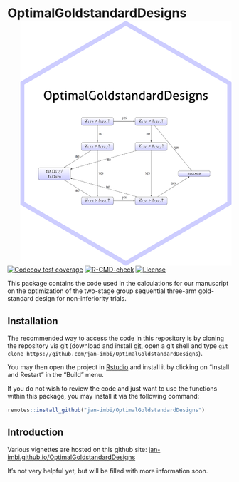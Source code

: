 
<!-- README.md is generated from README.Rmd. Please edit that file -->

# OptimalGoldstandardDesigns <a href='https://github.com/jan-imbi/OptimalGoldstandardDesigns'><img src='man/figures/sticker.png' align="right" height="550" /></a>

<!-- badges: start -->

[![Codecov test
coverage](https://codecov.io/gh/jan-imbi/OptimalGoldstandardDesigns/branch/master/graph/badge.svg)](https://app.codecov.io/gh/jan-imbi/OptimalGoldstandardDesigns?branch=master)
[![R-CMD-check](https://github.com/jan-imbi/OptimalGoldstandardDesigns/workflows/R-CMD-check/badge.svg)](https://github.com/jan-imbi/OptimalGoldstandardDesigns/actions)
[![License](https://img.shields.io/github/license/jan-imbi/OptimalGoldstandardDesigns)](https://github.com/jan-imbi/OptimalGoldstandardDesigns/blob/master/LICENSE.md)

<!-- badges: end -->

This package contains the code used in the calculations for our
manuscript on the optimization of the two-stage group sequential
three-arm gold-standard design for non-inferiority trials.

## Installation

The recommended way to access the code in this repository is by cloning
the repository via git (download and install
[git](https://git-scm.com/download), open a git shell and type
`git clone https://github.com/jan-imbi/OptimalGoldstandardDesigns`).

You may then open the project in
[Rstudio](https://www.rstudio.com/products/rstudio/download/#download)
and install it by clicking on “Install and Restart” in the “Build” menu.

If you do not wish to review the code and just want to use the functions
within this package, you may install it via the following command:

``` r
remotes::install_github("jan-imbi/OptimalGoldstandardDesigns")
```

## Introduction

Various vignettes are hosted on this github site:
[jan-imbi.github.io/OptimalGoldstandardDesigns](https://jan-imbi.github.io/OptimalGoldstandardDesigns)

It’s not very helpful yet, but will be filled with more information
soon.
